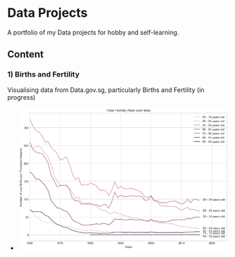 # Data Projects

A portfolio of my Data projects for hobby and self-learning.

## Content
### 1) Births and Fertility
Visualising data from Data.gov.sg, particularly Births and Fertility (in progress)
- ![](TFR.png?raw=true)